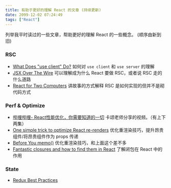 ```yaml
---
title: 有助于更好的理解 React 的文章 (持续更新)
date: 2099-12-02 07:24:49
tags: ["React"]
---
```


列举我平时读过的一些文章，帮助更好的理解 React 的一些概念。 (顺序由新到旧)

<!-- more -->

### RSC

- [What Does "use client" Do?](https://overreacted.io/what-does-use-client-do/) 如何对 `use client` 和 `use server` 的理解
- [JSX Over The Wire](https://overreacted.io/jsx-over-the-wire/) 可以理解成为什么 React 要做 RSC，或者说 RSC 走的什么道路
- [React for Two Computers](https://overreacted.io/react-for-two-computers/)  讲故事的方式解释 RSC 是如何实现的但并不是砌代码方式

### Perf & Optimize

- [哔哩哔哩- React性能优化，你需要知道的一切](http://bilibili.com/video/BV1Yr4y1J7oc) 卡颂老师分享的视频。（有上下两集）
- [One simple trick to optimize React re-renders](https://kentcdodds.com/blog/optimize-react-re-renders) 优化重渲染技巧，提升昂贵组件/将昂贵组件作为 props 传递
- [Before You memo()](https://overreacted.io/before-you-memo/) 优化重渲染技巧，和上面这个差不多
- [Fantastic closures and how to find them in React](https://www.developerway.com/posts/fantastic-closures) 了解闭包在 React 中的作用

### State

- [Redux Best Practices](https://redux.js.org/style-guide/)
  